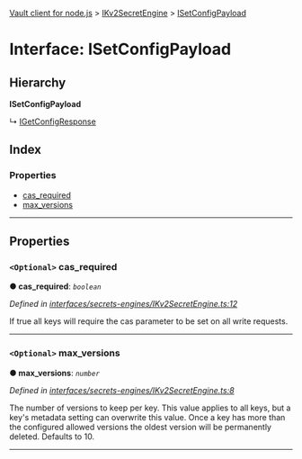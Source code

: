 [Vault client for node.js](../README.md) > [IKv2SecretEngine](../modules/ikv2secretengine.md) > [ISetConfigPayload](../interfaces/ikv2secretengine.isetconfigpayload.md)

# Interface: ISetConfigPayload

## Hierarchy

**ISetConfigPayload**

↳  [IGetConfigResponse](ikv2secretengine.igetconfigresponse.md)

## Index

### Properties

* [cas_required](ikv2secretengine.isetconfigpayload.md#cas_required)
* [max_versions](ikv2secretengine.isetconfigpayload.md#max_versions)

---

## Properties

<a id="cas_required"></a>

### `<Optional>` cas_required

**● cas_required**: *`boolean`*

*Defined in [interfaces/secrets-engines/IKv2SecretEngine.ts:12](https://github.com/theogravity/vault-tacular/blob/ffc4ac1/src/interfaces/secrets-engines/IKv2SecretEngine.ts#L12)*

If true all keys will require the cas parameter to be set on all write requests.

___
<a id="max_versions"></a>

### `<Optional>` max_versions

**● max_versions**: *`number`*

*Defined in [interfaces/secrets-engines/IKv2SecretEngine.ts:8](https://github.com/theogravity/vault-tacular/blob/ffc4ac1/src/interfaces/secrets-engines/IKv2SecretEngine.ts#L8)*

The number of versions to keep per key. This value applies to all keys, but a key's metadata setting can overwrite this value. Once a key has more than the configured allowed versions the oldest version will be permanently deleted. Defaults to 10.

___

